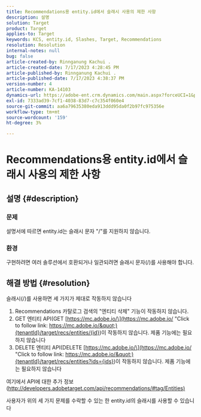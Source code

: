 ```yaml
---
title: Recommendations용 entity.id에서 슬래시 사용의 제한 사항
description: 설명
solution: Target
product: Target
applies-to: Target
keywords: KCS, entity.id, Slashes, Target, Recommendations
resolution: Resolution
internal-notes: null
bug: false
article-created-by: Rinnganung Kachui .
article-created-date: 7/17/2023 4:28:45 PM
article-published-by: Rinnganung Kachui .
article-published-date: 7/17/2023 4:38:37 PM
version-number: 4
article-number: KA-14103
dynamics-url: https://adobe-ent.crm.dynamics.com/main.aspx?forceUCI=1&pagetype=entityrecord&etn=knowledgearticle&id=42fde5fd-be24-ee11-9cbd-6045bd0065f9
exl-id: 7333ad39-7cf1-4038-83d7-c7c354f060e4
source-git-commit: aa6a79635380eda913ddd95da0f2b97fc975356e
workflow-type: tm+mt
source-wordcount: '159'
ht-degree: 3%

---
```


# Recommendations용 entity.id에서 슬래시 사용의 제한 사항

## 설명 {#description}




### 문제



설명서에 따르면 entity.id는 슬래시 문자 &quot;/&quot;를 지원하지 않습니다.



### 환경



구현하려면 여러 솔루션에서 호환되거나 일관되려면 슬래시 문자(/)를 사용해야 합니다.


## 해결 방법 {#resolution}


슬래시(/)를 사용하면 세 가지가 제대로 작동하지 않습니다

1. Recommendations 카탈로그 검색의 &quot;엔티티 삭제&quot; 기능이 작동하지 않습니다.
2. GET 엔티티 API(GET [https://mc.adobe.io/\](https://mc.adobe.io/ &quot;Click to follow link: https://mc.adobe.io/&quot;){tenantId}/target/recs/entities/{id})이 작동하지 않습니다. 제품 기능에는 필요하지 않습니다
3. DELETE 엔티티 API(DELETE [https://mc.adobe.io/\](https://mc.adobe.io/ &quot;Click to follow link: https://mc.adobe.io/&quot;){tenantId}/target/recs/entities?ids={ids})이 작동하지 않습니다. 제품 기능에는 필요하지 않습니다


여기에서 API에 대한 추가 정보([http://developers.adobetarget.com/api/recommendations/#tag/Entities)](http://developers.adobetarget.com/api/recommendations/#tag/Entities%29 "다음 링크를 클릭합니다: http://developers.adobetarget.com/api/recommendations/#tag/Entities)")

사용자가 위의 세 가지 문제를 수락할 수 있는 한 entity.id의 슬래시를 사용할 수 있습니다
